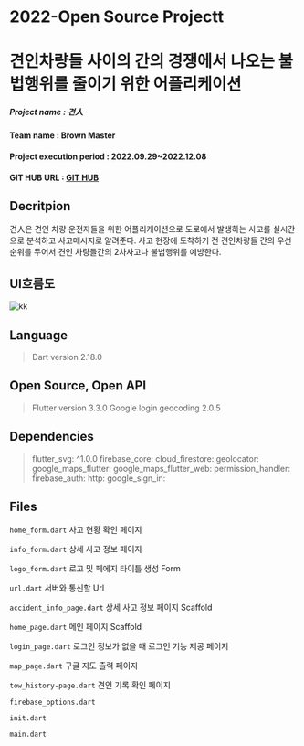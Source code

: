 # 2022-Open Source Projectt 

# 견인차량들 사이의 간의 경쟁에서 나오는 불법행위를 줄이기 위한 어플리케이션

##### Project name : 견人

#### Team name : Brown Master

#### Project execution period : 2022.09.29~2022.12.08

#### GIT HUB URL :  [GIT HUB](https://github.com/Brown-master/Client)
##

## Decritpion
견人은 견인 차량 운전자들을 위한 어플리케이션으로 도로에서 발생하는 사고를 실시간으로 분석하고 사고메시지로 알려준다. 
사고 현장에  도착하기 전 견인차량들 간의 우선순위를 두어서 견인 차량들간의 2차사고나 불법행위를 예방한다.

## UI흐름도
![kk](https://user-images.githubusercontent.com/101470043/206215208-4544dac9-16f8-4f3f-91f9-cde3228098e8.png)

 ## Language
>Dart version 2.18.0
## Open Source, Open API
>Flutter version 3.3.0
>Google login
> geocoding 2.0.5

## Dependencies

>flutter_svg: ^1.0.0
>firebase_core:
>cloud_firestore:
>geolocator:
>google_maps_flutter:
>google_maps_flutter_web:
>permission_handler:
>firebase_auth:
>http:
>google_sign_in:
## Files
`home_form.dart`  사고 현황 확인 페이지

`info_form.dart`  상세 사고 정보 페이지

`logo_form.dart`  로고 및 페에지 타이틀 생성 Form

`url.dart`  서버와 통신할 Url

`accident_info_page.dart`  상세 사고 정보 페이지 Scaffold

`home_page.dart`  메인 페이지 Scaffold

`login_page.dart`  로그인 정보가 없을 때 로그인 기능 제공 페이지

`map_page.dart`  구글 지도 출력 페이지

`tow_history-page.dart`  견인 기록 확인 페이지

`firebase_options.dart`  

`init.dart`  

`main.dart`  

